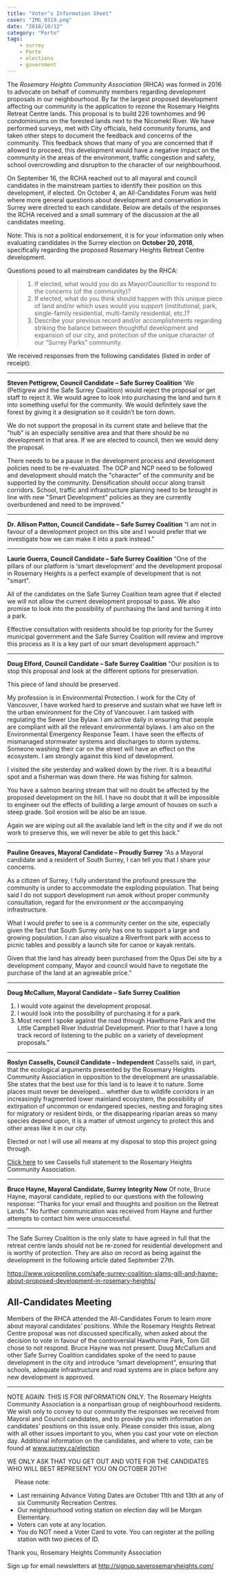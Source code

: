 ```yaml
---
title: "Voter’s Information Sheet"
cover: "IMG_0319.png"
date: "2018/10/12"
category: "Porte"
tags:
    - surrey
    - Porte
    - elections
    - government
---
```


The _Rosemary Heights Community Association_ (RHCA) was formed in 2016 to advocate on behalf of community members regarding development proposals in our neighbourhood.  By far the largest proposed development affecting our community is the application to rezone the Rosemary Heights Retreat Centre lands.  This proposal is to build 226 townhomes and 96 condominiums on the forested lands next to the Nicomekl River. We have performed surveys, met with City officials, held community forums, and taken other steps to document the feedback and concerns of the community.  This feedback shows that many of you are concerned that if allowed to proceed, this development would have a negative impact on the community in the areas of the environment, traffic congestion and safety, school overcrowding and disruption to the character of our neighbourhood.

On September 16, the RCHA reached out to all mayoral and council candidates in the mainstream parties to identify their position on this development, if elected.  On October 4, an All-Candidates Forum was held where more general questions about development and conservation in Surrey were directed to each candidate.  Below are details of the responses the RCHA received and a small summary of the discussion at the all candidates meeting.

Note: This is not a political endorsement, it is for your information only when evaluating candidates in the Surrey election on **October 20, 2018**, specifically regarding the proposed Rosemary Heights Retreat Centre development.

Questions posed to all mainstream candidates by the RHCA:

>1.	If elected, what would you do as Mayor/Councillor to respond to the concerns (of the community)?
>2.	If elected, what do you think should happen with this unique piece of land and/or which uses would you support (institutional, park, single-family residential, multi-family residential, etc.)?
>3.	Describe your previous record and/or accomplishments regarding striking the balance between thoughtful development and expansion of our city, and protection of the unique character of our “Surrey Parks” community.

We received responses from the following candidates (listed in order of receipt):

****************************
**Steven Pettigrew, Council Candidate – Safe Surrey Coalition**
‘We (Pettigrew and the Safe Surrey Coalition) would reject the proposal or get staff to reject it.
We would agree to look into purchasing the land and turn it into something useful for the community.
We would definitely save the forest by giving it a designation so it couldn’t be torn down.
 
We do not support the proposal in its current state and believe that the "hub" is an especially sensitive area and that there should be no development in that area. If we are elected to council, then we would deny the proposal.

There needs to be a pause in the development process and development policies need to be re-evaluated. The OCP and NCP need to be followed and development should match the "character" of the community and be supported by the community. Densification should occur along transit corridors. School, traffic and infrastructure planning need to be brought in line with new "Smart Development" policies as they are currently overburdened and need to be improved.”

****************************

**Dr. Allison Patton, Council Candidate – Safe Surrey Coalition**
“I am not in favour of a development project on this site and I would prefer that we investigate how we can make it into a park instead.”

****************************
**Laurie Guerra, Council Candidate – Safe Surrey Coalition**
“One of the pillars of our platform is ‘smart development’ and the development proposal in Rosemary Heights is a perfect example of development that is not "smart".
 
All of the candidates on the Safe Surrey Coalition team agree that if elected we will not allow the current development proposal to pass. We also promise to look into the possibility of purchasing the land and turning it into a park.
 
Effective consultation with residents should be top priority for the Surrey municipal government and the Safe Surrey Coalition will review and improve this process as it is a key part of our smart development approach.”

****************************
**Doug Elford, Council Candidate – Safe Surrey Coalition**
“Our position is to stop this proposal and look at the different options for preservation. 
 
This piece of land should be preserved. 
 
My profession is in Environmental Protection. I work for the City of Vancouver, I have worked hard to preserve and sustain what we have left in the urban environment for the City of Vancouver. I am tasked with regulating the Sewer Use Bylaw. I am active daily in ensuring that people are compliant with all the relevant environmental bylaws. I am also on the Environmental Emergency Response Team. I have seen the effects of mismanaged stormwater systems and discharges to storm systems. Someone washing their car on the street will have an effect on the ecosystem. 
I am strongly against this kind of development. 
 
I visited the site yesterday and walked down by the river. It is a beautiful spot and a fisherman was down there. He was fishing for salmon. 
 
You have a salmon bearing stream that will no doubt be affected by the proposed development on the hill. I have no doubt that it will be impossible to engineer out the effects of building a large amount of houses on such a steep grade. Soil erosion will be also be an issue. 
 
Again we are wiping out all the available land left in the city and if we do not work to preserve this, we will never be able to get this back.” 

****************************
**Pauline Greaves, Mayoral Candidate – Proudly Surrey**
“As a Mayoral candidate and a resident of South Surrey, I can tell you that I share your concerns. 
 
As a citizen of Surrey, I fully understand the profound pressure the community is under to accommodate the exploding population. That being said I do not support development run amok without proper community consultation, regard for the environment or the accompanying infrastructure.
 
What I would prefer to see is a community center on the site, especially given the fact that South Surrey only has one to support a large and growing population. I can also visualize a Riverfront park with access to picnic tables and possibly a launch site for canoe or kayak rentals. 
 
Given that the land has already been purchased from the Opus Dei site by a development company, Mayor and council would have to negotiate the purchase of the land at an agreeable price.”

****************************
**Doug McCallum, Mayoral Candidate – Safe Surrey Coalition**
1.	I would vote against the development proposal. 
2.	I would look into the possibility of purchasing it for a park. 
3.	Most recent I spoke against the road through Hawthorne Park and the Little Campbell River Industrial Development.  Prior to that I have a long track record of listening to the public on a variety of development proposals.” 

****************************
**Roslyn Cassells, Council Candidate – Independent**
Cassells said, in part, that the ecological arguments presented by the Rosemary Heights Community Association in opposition to the development are unassailable.  She states that the best use for this land is to leave it to nature.  Some places must never be developed... whether due to wildlife corridors in an increasingly fragmented lower mainland ecosystem, the possibility of extirpation of uncommon or endangered species, nesting and foraging sites for migratory or resident birds, or the disappearing riparian areas so many species depend upon, it is a matter of utmost urgency to protect this and other areas like it in our city.

Elected or not I will use all means at my disposal to stop this project going through.

[Click here](rosly-cassells.pdf) to see Cassells full statement to the Rosemary Heights Community Association.

****************************
**Bruce Hayne, Mayoral Candidate, Surrey Integrity Now**
Of note, Bruce Hayne, mayoral candidate, replied to our questions with the following response:
“Thanks for your email and thoughts and position on the Retreat Lands.”  No further communication was received from Hayne and further attempts to contact him were unsuccessful.

**************************** 
The Safe Surrey Coalition is the only slate to have agreed in full that the retreat centre lands should not be re-zoned for residential development and is worthy of protection.  They are also on record as being against the development in the following article dated September 27th.  
 
https://www.voiceonline.com/safe-surrey-coalition-slams-gill-and-hayne-about-proposed-development-in-rosemary-heights/

## All-Candidates Meeting
Members of the RHCA attended the All-Candidates Forum to learn more about mayoral candidates’ positions.  While the Rosemary Heights Retreat Centre proposal was not discussed specifically, when asked about the decision to vote in favour of the controversial Hawthorne Park, Tom Gill chose to not respond.  Bruce Hayne was not present.  Doug McCallum and other Safe Surrey Coalition candidates spoke of the need to pause development in the city and introduce “smart development”, ensuring that schools, adequate infrastructure and road systems are in place before any new development is approved.

**************************** 
NOTE AGAIN: THIS IS FOR INFORMATION ONLY.  The Rosemary Heights Community Association is a nonpartisan group of neighbourhood residents.  We wish only to convey to our community the responses we received from Mayoral and Council candidates, and to provide you with information on candidates’ positions on this issue only.  Please consider this issue, along with all other issues important to you, when you cast your vote on election day.  Additional information on the candidates, and where to vote, can be found at www.surrey.ca/election 
 
WE ONLY ASK THAT YOU GET OUT AND VOTE FOR THE CANDIDATES WHO WILL BEST REPRESENT YOU ON OCTOBER 20TH!

 
Please note: 
-	Last remaining Advance Voting Dates are October 11th and 13th at any of six Community Recreation Centres.
-	Our neighbourhood voting station on election day will be Morgan Elementary.
-	Voters can vote at any location.  
-	You do NOT need a Voter Card to vote.  You can register at the polling station with two pieces of ID.

Thank you,
Rosemary Heights Community Association

Sign up for email newsletters at http://signup.saverosemaryheights.com/
